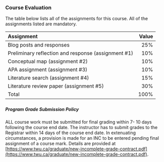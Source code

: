 ### Course Evaluation

The table below lists all of the assignments for this course.  All of the assignments listed are mandatory.

| Assignment | Value |
| :--- | ---: |
| Blog posts and responses | 25% |
| Preliminary reflection and response \(assignment \#1\) | 10% |
| Conceptual map \(assignment \#2\) | 10% |
| APA assignment \(assignment \#3\) | 10% |
| Literature search \(assignment \#4\) | 15% |
| Literature review paper \(assignment \#5\) | 30% |
| Total | 100% |

##### 

##### Program Grade Submission Policy

ALL course work must be submitted for final grading within 7- 10 days following the course end date. The instructor has to submit grades to the Registrar within 14 days of the course end date. In extenuating circumstances, a provision is made for an INC to be entered pending final assignment of a course mark. Details are provided at [https://www.twu.ca/graduate/new-incomplete-grade-contract.pdf](https://www.twu.ca/graduate/new-incomplete-grade-contract.pdf).

